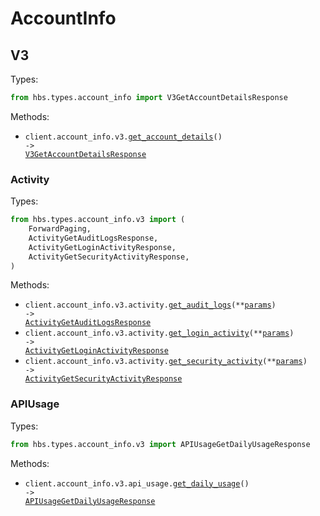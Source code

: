 # AccountInfo

## V3

Types:

```python
from hbs.types.account_info import V3GetAccountDetailsResponse
```

Methods:

- <code title="get /account-info/v3/details">client.account_info.v3.<a href="./src/hbs/resources/account_info/v3/v3.py">get_account_details</a>() -> <a href="./src/hbs/types/account_info/v3_get_account_details_response.py">V3GetAccountDetailsResponse</a></code>

### Activity

Types:

```python
from hbs.types.account_info.v3 import (
    ForwardPaging,
    ActivityGetAuditLogsResponse,
    ActivityGetLoginActivityResponse,
    ActivityGetSecurityActivityResponse,
)
```

Methods:

- <code title="get /account-info/v3/activity/audit-logs">client.account_info.v3.activity.<a href="./src/hbs/resources/account_info/v3/activity.py">get_audit_logs</a>(\*\*<a href="src/hbs/types/account_info/v3/activity_get_audit_logs_params.py">params</a>) -> <a href="./src/hbs/types/account_info/v3/activity_get_audit_logs_response.py">ActivityGetAuditLogsResponse</a></code>
- <code title="get /account-info/v3/activity/login">client.account_info.v3.activity.<a href="./src/hbs/resources/account_info/v3/activity.py">get_login_activity</a>(\*\*<a href="src/hbs/types/account_info/v3/activity_get_login_activity_params.py">params</a>) -> <a href="./src/hbs/types/account_info/v3/activity_get_login_activity_response.py">ActivityGetLoginActivityResponse</a></code>
- <code title="get /account-info/v3/activity/security">client.account_info.v3.activity.<a href="./src/hbs/resources/account_info/v3/activity.py">get_security_activity</a>(\*\*<a href="src/hbs/types/account_info/v3/activity_get_security_activity_params.py">params</a>) -> <a href="./src/hbs/types/account_info/v3/activity_get_security_activity_response.py">ActivityGetSecurityActivityResponse</a></code>

### APIUsage

Types:

```python
from hbs.types.account_info.v3 import APIUsageGetDailyUsageResponse
```

Methods:

- <code title="get /account-info/v3/api-usage/daily">client.account_info.v3.api_usage.<a href="./src/hbs/resources/account_info/v3/api_usage.py">get_daily_usage</a>() -> <a href="./src/hbs/types/account_info/v3/api_usage_get_daily_usage_response.py">APIUsageGetDailyUsageResponse</a></code>
